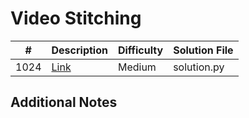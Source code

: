 # Video Stitching
|#|Description|Difficulty|Solution File|
|-|-|-|-|
|1024|[Link](https://leetcode.com/problems/video-stitching/)|Medium|solution.py|

## Additional Notes
